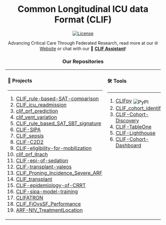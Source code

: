 <div align="center">

# Common Longitudinal ICU data Format (CLIF)  

[![License](https://img.shields.io/badge/license-Apache%202.0-blue.svg)](https://opensource.org/licenses/Apache-2.0)

Advancing Critical Care Through Federated Research, read more at our 🌐 [Website](https://clif-consortium.github.io/website/) or chat with our 🤖 [**CLIF Assistant**](https://chatgpt.com/g/g-h1nk6d3eR-clif-assistant)!

</div>

<div align="center">

### Our Repositories

</div>

<div align="center">
<table>
<tr>

<td width="300px" valign="top">

#### 🔬 **Projects**
----
1. [CLIF_rule-based-SAT-comparison]()  
2. [CLIF_icu_readmission]()  
3. [clif_prf_prediction]()  
4. [clif_vent_variation]()  
5. [CLIF_rule_based_SAT_SBT_signature]()  
6. [CLIF-SIPA]()  
7. [CLIF_sepsis]()  
8. [CLIF-C2D2]()  
9. [CLIF-eligibility-for-mobilization]()  
10. [clif_prf_itrach]()  
11. [CLIF-epi-of-sedation]()  
12. [CLIF-transplant-valeos]()  
13. [CLIF_Proning_Incidence_Severe_ARF]()  
14. [CLIF_transplant]()  
15. [CLIF-epidemiology-of-CRRT]()  
16. [CLIF-sipa-model-training]()  
17. [CLIFATRON]()  
18. [CLIF_FiOvsSF_Performance]()  
19. [ARF-NIV_TreatmentLocation]()  

</td>

<td width="300px" valign="top">

#### 🛠️ **Tools**
----
1. [CLIFpy](https://github.com/Common-Longitudinal-ICU-data-Format/clifpy) <img src="https://img.shields.io/pypi/v/clifpy" alt="PyPI" style="vertical-align: sub;">  
2. [CLIF_cohort_identifier]()  
3. [CLIF-Cohort-Discovery]()  
4. [CLIF-TableOne]()  
5. [CLIF-Lighthouse]()  
6. [CLIF-Cohort-Dashboard]()  

</td>

<td width="300px" valign="top">

#### 🔄 **Data Pipelines**
----
1. [OMOP-CLIF]()  
2. [CLIF-OMOP]()  
3. [CLIF-MIMIC]()  

</td>

</tr>
</table>
</div>
